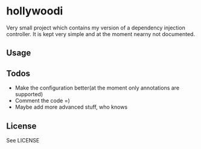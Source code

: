 # hollywoodi

Very small project which contains my version of a dependency injection controller.
It is kept very simple and at the moment nearny not documented.

## Usage

## Todos

* Make the configuration better(at the moment only annotations are supported)
* Comment the code =)
* Maybe add more advanced stuff, who knows

## License

See LICENSE